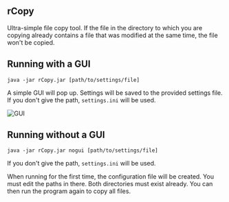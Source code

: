 ## rCopy

Ultra-simple file copy tool. If the file in the directory to which you are copying already contains a file that was modified at the same time, the file won't be copied.

## Running with a GUI
`java -jar rCopy.jar [path/to/settings/file]`

A simple GUI will pop up. Settings will be saved to the provided settings file. If you don't give the path, `settings.ini` will be used.

![GUI](http://rutgerkok.nl/afbeeldingen/rcopy.png)

## Running without a GUI

`java -jar rCopy.jar nogui [path/to/settings/file]`

If you don't give the path, `settings.ini` will be used.

When running for the first time, the configuration file will be created. You must edit the paths in there. Both directories must exist already. You can then run the program again to copy all files.
